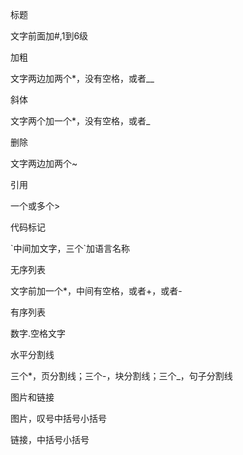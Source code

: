 标题

文字前面加#,1到6级

加粗

文字两边加两个*，没有空格，或者__

斜体

文字两个加一个*，没有空格，或者_

删除

文字两边加两个~

引用

一个或多个>

代码标记

\`中间加文字，三个\`加语言名称

无序列表

文字前加一个*，中间有空格，或者+，或者-

有序列表

数字.空格文字

水平分割线

三个*，页分割线；三个-，块分割线；三个_，句子分割线

图片和链接

图片，叹号中括号小括号

链接，中括号小括号









